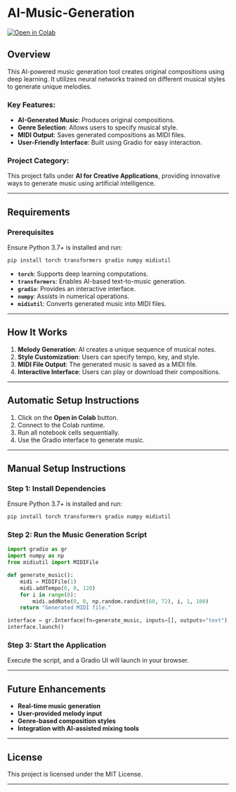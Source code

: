 # AI-Music-Generation

[![Open in Colab](https://colab.research.google.com/assets/colab-badge.svg)](https://colab.research.google.com/drive/1JNsiLo0X44hXJ8oR_lEG0UXxA8WdcSbR?usp=sharing)

## Overview

This AI-powered music generation tool creates original compositions using deep learning. It utilizes neural networks trained on different musical styles to generate unique melodies.

### Key Features:
- **AI-Generated Music**: Produces original compositions.
- **Genre Selection**: Allows users to specify musical style.
- **MIDI Output**: Saves generated compositions as MIDI files.
- **User-Friendly Interface**: Built using Gradio for easy interaction.

### Project Category:
This project falls under **AI for Creative Applications**, providing innovative ways to generate music using artificial intelligence.

---

## Requirements

### Prerequisites
Ensure Python 3.7+ is installed and run:

```bash
pip install torch transformers gradio numpy midiutil
```

- **`torch`**: Supports deep learning computations.
- **`transformers`**: Enables AI-based text-to-music generation.
- **`gradio`**: Provides an interactive interface.
- **`numpy`**: Assists in numerical operations.
- **`midiutil`**: Converts generated music into MIDI files.

---

## How It Works

1. **Melody Generation**: AI creates a unique sequence of musical notes.
2. **Style Customization**: Users can specify tempo, key, and style.
3. **MIDI File Output**: The generated music is saved as a MIDI file.
4. **Interactive Interface**: Users can play or download their compositions.

---

## Automatic Setup Instructions

1. Click on the **Open in Colab** button.
2. Connect to the Colab runtime.
3. Run all notebook cells sequentially.
4. Use the Gradio interface to generate music.

---

## Manual Setup Instructions

### Step 1: Install Dependencies
Ensure Python 3.7+ is installed and run:

```bash
pip install torch transformers gradio numpy midiutil
```

### Step 2: Run the Music Generation Script

```python
import gradio as gr
import numpy as np
from midiutil import MIDIFile

def generate_music():
    midi = MIDIFile(1)
    midi.addTempo(0, 0, 120)
    for i in range(8):
        midi.addNote(0, 0, np.random.randint(60, 72), i, 1, 100)
    return "Generated MIDI file."

interface = gr.Interface(fn=generate_music, inputs=[], outputs="text")
interface.launch()
```

### Step 3: Start the Application
Execute the script, and a Gradio UI will launch in your browser.

---

## Future Enhancements

- **Real-time music generation**
- **User-provided melody input**
- **Genre-based composition styles**
- **Integration with AI-assisted mixing tools**

---

## License
This project is licensed under the MIT License.

---
```
